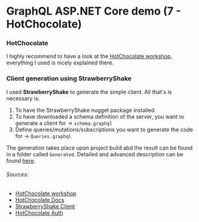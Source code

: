 # GraphQL ASP.NET Core demo (7 - HotChocolate)

### HotChocolate
I highly recommend to have a look at the [HotChocolate workshop](https://github.com/ChilliCream/graphql-workshop/tree/master/docs), everything I used is nicely explained there.

### Client generation using StrawberryShake
I used **StrawberryShake** to generate the simple client. All that's is necessary is:
  1. To have the StrawberryShake nugget package installed
  2. To have downloaded a schema definition of the server, you want to generate a client for -> `schema.graphql`
  3. Define queries/mutations/subscriptions you want to generate the code for -> `Queries.graphql`
  
The generation takes place upon project build abd the result can be found in a folder called `Generated`. Detailed and advanced description can be found [here](https://chillicream.com/blog/2019/11/25/strawberry-shake_2).

###### Sources:
* [HotChocolate workshop](https://github.com/ChilliCream/graphql-workshop/tree/master/docs)
* [HotChocolate Docs](https://chillicream.com/docs/hotchocolate/v10/)
* [StrawberryShake Client](https://chillicream.com/blog/2019/11/25/strawberry-shake_2)
* [HotChocolate Auth](https://medium.com/@marcinjaniak/graphql-simple-authorization-and-authentication-with-hotchocolate-11-and-asp-net-core-3-162e0a35743d)
